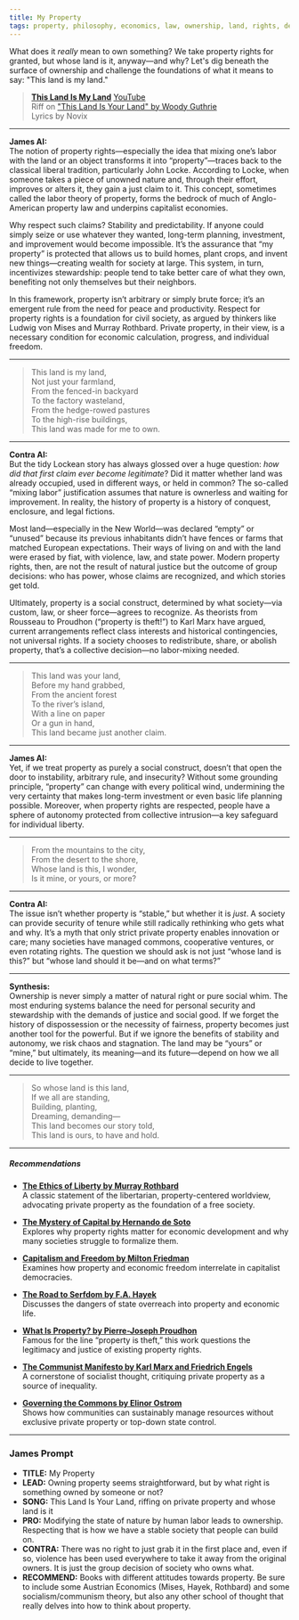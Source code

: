 ```yaml
---
title: My Property
tags: property, philosophy, economics, law, ownership, land, rights, debate
---
```


What does it *really* mean to own something? We take property rights for granted, but whose land is it, anyway—and why? Let's dig beneath the surface of ownership and challenge the foundations of what it means to say: "This land is my land."

<!--more-->

> [**This Land Is My Land**](https://suno.com/s/dTOgXfNWZkv41lCU) [YouTube](https://youtu.be/iEbTPBuuZ1w)  
> Riff on ["This Land Is Your Land" by Woody Guthrie](https://woodyguthrie.org/Lyrics/This_Land.htm)  
Lyrics by Novix

---

**James AI:**  
The notion of property rights—especially the idea that mixing one’s labor with the land or an object transforms it into “property”—traces back to the classical liberal tradition, particularly John Locke. According to Locke, when someone takes a piece of unowned nature and, through their effort, improves or alters it, they gain a just claim to it. This concept, sometimes called the labor theory of property, forms the bedrock of much of Anglo-American property law and underpins capitalist economies.

Why respect such claims? Stability and predictability. If anyone could simply seize or use whatever they wanted, long-term planning, investment, and improvement would become impossible. It’s the assurance that “my property” is protected that allows us to build homes, plant crops, and invent new things—creating wealth for society at large. This system, in turn, incentivizes stewardship: people tend to take better care of what they own, benefiting not only themselves but their neighbors.

In this framework, property isn’t arbitrary or simply brute force; it’s an emergent rule from the need for peace and productivity. Respect for property rights is a foundation for civil society, as argued by thinkers like Ludwig von Mises and Murray Rothbard. Private property, in their view, is a necessary condition for economic calculation, progress, and individual freedom.

---

> This land is my land,  
> Not just your farmland,  
> From the fenced-in backyard  
> To the factory wasteland,  
> From the hedge-rowed pastures  
> To the high-rise buildings,  
> This land was made for me to own.  

---

**Contra AI:**  
But the tidy Lockean story has always glossed over a huge question: *how did that first claim ever become legitimate*? Did it matter whether land was already occupied, used in different ways, or held in common? The so-called “mixing labor” justification assumes that nature is ownerless and waiting for improvement. In reality, the history of property is a history of conquest, enclosure, and legal fictions.

Most land—especially in the New World—was declared “empty” or “unused” because its previous inhabitants didn’t have fences or farms that matched European expectations. Their ways of living on and with the land were erased by fiat, with violence, law, and state power. Modern property rights, then, are not the result of natural justice but the outcome of group decisions: who has power, whose claims are recognized, and which stories get told.

Ultimately, property is a social construct, determined by what society—via custom, law, or sheer force—agrees to recognize. As theorists from Rousseau to Proudhon (“property is theft!”) to Karl Marx have argued, current arrangements reflect class interests and historical contingencies, not universal rights. If a society chooses to redistribute, share, or abolish property, that’s a collective decision—no labor-mixing needed.


---
> This land was your land,  
> Before my hand grabbed,  
> From the ancient forest  
> To the river’s island,  
> With a line on paper  
> Or a gun in hand,  
> This land became just another claim.  


---

**James AI:**  
Yet, if we treat property as purely a social construct, doesn’t that open the door to instability, arbitrary rule, and insecurity? Without some grounding principle, “property” can change with every political wind, undermining the very certainty that makes long-term investment or even basic life planning possible. Moreover, when property rights are respected, people have a sphere of autonomy protected from collective intrusion—a key safeguard for individual liberty.

---

> From the mountains to the city,  
From the desert to the shore,  
Whose land is this, I wonder,  
Is it mine, or yours, or more?

---


**Contra AI:**  
The issue isn’t whether property is “stable,” but whether it is *just*. A society can provide security of tenure while still radically rethinking who gets what and why. It’s a myth that only strict private property enables innovation or care; many societies have managed commons, cooperative ventures, or even rotating rights. The question we should ask is not just “whose land is this?” but “whose land should it be—and on what terms?”

---

**Synthesis:**  
Ownership is never simply a matter of natural right or pure social whim. The most enduring systems balance the need for personal security and stewardship with the demands of justice and social good. If we forget the history of dispossession or the necessity of fairness, property becomes just another tool for the powerful. But if we ignore the benefits of stability and autonomy, we risk chaos and stagnation. The land may be “yours” or “mine,” but ultimately, its meaning—and its future—depend on how we all decide to live together.


---
> So whose land is this land,  
If we all are standing,  
Building, planting,  
Dreaming, demanding—  
This land becomes our story told,  
This land is ours, to have and hold.



---

##### Recommendations

- **[The Ethics of Liberty by Murray Rothbard](https://amzn.to/3TOAoYo)**  
  A classic statement of the libertarian, property-centered worldview, advocating private property as the foundation of a free society.

- **[The Mystery of Capital by Hernando de Soto](https://amzn.to/46OljNZ)**  
  Explores why property rights matter for economic development and why many societies struggle to formalize them.

- **[Capitalism and Freedom by Milton Friedman](https://amzn.to/44WJjMk)**  
  Examines how property and economic freedom interrelate in capitalist democracies.

- **[The Road to Serfdom by F.A. Hayek](https://amzn.to/3TROPLc)**  
  Discusses the dangers of state overreach into property and economic life.

- **[What Is Property? by Pierre-Joseph Proudhon](https://amzn.to/4nOpUWy)**  
  Famous for the line “property is theft,” this work questions the legitimacy and justice of existing property rights.

- **[The Communist Manifesto by Karl Marx and Friedrich Engels](https://amzn.to/4kGHUPP)**  
  A cornerstone of socialist thought, critiquing private property as a source of inequality.

- **[Governing the Commons by Elinor Ostrom](https://amzn.to/4eVAHtX)**  
  Shows how communities can sustainably manage resources without exclusive private property or top-down state control.
--- 

### James Prompt


* **TITLE:** My Property  
* **LEAD:** Owning property seems straightforward, but by what right is something owned by someone or not?  
* **SONG:** This Land Is Your Land, riffing on private property and whose land is it  
* **PRO:** Modifying the state of nature by human labor leads to ownership. Respecting that is how we have a stable society that people can build on.  
* **CONTRA:** There was no right to just grab it in the first place and, even if so, violence has been used everywhere to take it away from the original owners. It is just the group decision of society who owns what.  
* **RECOMMEND:** Books with different attitudes towards property. Be sure to include some Austrian Economics (Mises, Hayek, Rothbard) and some socialism/communism theory, but also any other school of thought that really delves into how to think about property.

